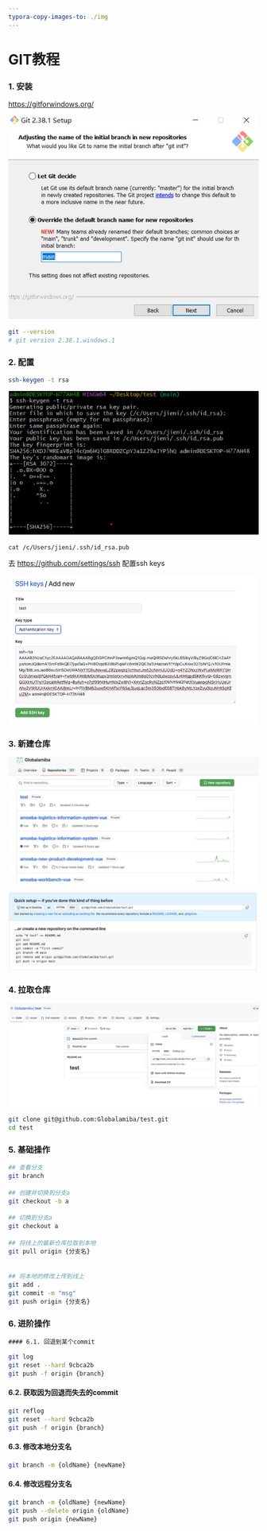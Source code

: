 ```yaml
---
typora-copy-images-to: ./img
---
```


# GIT教程



### 1. 安装

https://gitforwindows.org/

![github1](img/github1.jpeg)

```sh
git --version
# git version 2.38.1.windows.1
```



### 2. 配置

```sh
ssh-keygen -t rsa
```

![github2](img/github2.jpeg)

```
cat /c/Users/jieni/.ssh/id_rsa.pub
```

去 https://github.com/settings/ssh 配置ssh keys

![github3](img/github3.jpeg)

### 3. 新建仓库

![github4](img/github4.jpeg)

![github5](img/github5.jpeg)

### 4. 拉取仓库

![github6](img/github6.jpeg)

```sh
git clone git@github.com:Globalamiba/test.git
cd test
```



### 5. 基础操作

```sh
## 查看分支
git branch 

## 创建并切换到分支a
git checkout -b a

## 切换到分支a
git checkout a

## 将线上的最新仓库拉取到本地
git pull origin {分支名}


## 将本地的修改上传到线上
git add .
git commit -m "msg"
git push origin {分支名}
```



### 6. 进阶操作

	#### 6.1. 回退到某个commit

```sh
git log
git reset --hard 9cbca2b
git push -f origin {branch}
```



#### 6.2. 获取因为回退而失去的commit

```sh
git reflog
git reset --hard 9cbca2b
git push -f origin {branch}
```



#### 6.3. 修改本地分支名

```sh
git branch -m {oldName} {newName}
```



#### 6.4. 修改远程分支名

```sh
git branch -m {oldName} {newName}
git push --delete origin {oldName}
git push origin {newName}
```

